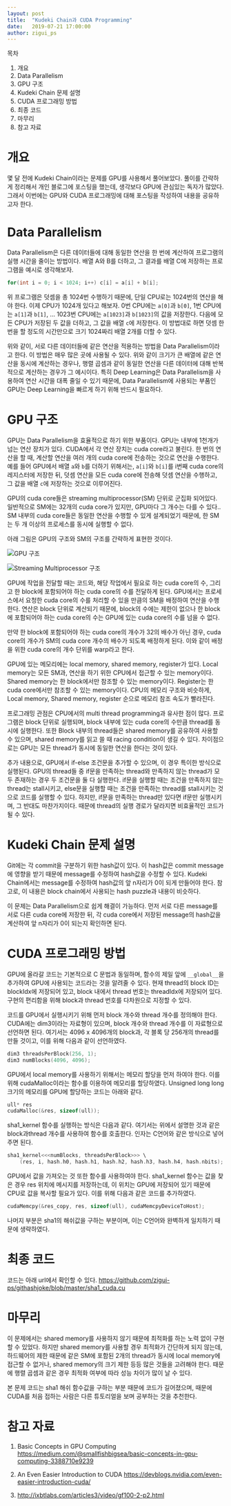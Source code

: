 ```yaml
---
layout: post
title:  "Kudeki Chain과 CUDA Programming"
date:   2019-07-21 17:00:00
author: zigui_ps
---
```



목차

1. 개요
2. Data Parallelism
3. GPU 구조
4. Kudeki Chain 문제 설명
5. CUDA 프로그래밍 방법
6. 최종 코드
7. 마무리
8. 참고 자료

# 개요

 몇 달 전에 Kudeki Chain이라는 문제를 GPU를 사용해서 풀어보았다. 풀이를 간략하게 정리해서 개인 블로그에 포스팅을 했는데, 생각보다 GPU에 관심있는 독자가 많았다. 그래서 이번에는 GPU와 CUDA 프로그래밍에 대해 포스팅을 작성하여 내용을 공유하고자 한다.



# Data Parallelism

 Data Parallelism은 다른 데이터들에 대해 동일한 연산을 한 번에 계산하여 프로그램의 실행 시간을 줄이는 방법이다. 배열 A와 B를 더하고, 그 결과를 배열 C에 저장하는 프로그램을 예시로 생각해보자.


```C++
for(int i = 0; i < 1024; i++) c[i] = a[i] + b[i];
```

 위 프로그램은 덧셈을 총 1024번 수행하기 때문에, 단일 CPU로는 1024번의 연산을 해야 한다. 이제 CPU가 1024개 있다고 해보자. 0번 CPU에는 `a[0]`과 `b[0]`, 1번 CPU에는 `a[1]`과 `b[1]`, … 1023번 CPU에는 `a[1023]`과 `b[1023]`의 값을 저장한다. 다음에 모든 CPU가 저장된 두 값을 더하고, 그 값을 배열 `c`에 저장한다. 이 방법대로 하면 덧셈 한 번을 할 정도의 시간만으로 크기 1024짜리 배열 2개를 더할 수 있다.

 위와 같이, 서로 다른 데이터들에 같은 연산을 적용하는 방법을 Data Parallelism이라고 한다. 이 방법은 매우 많은 곳에 사용될 수 있다. 위와 같이 크기가 큰 배열에 같은 연산을 동시에 계산하는 경우나, 행렬 곱셈과 같이 동일한 연산을 다른 데이터에 대해 반복적으로 계산하는 경우가 그 예시이다. 특히 Deep Learning은 Data Parallelism을 사용하여 연산 시간을 대폭 줄일 수 있기 때문에, Data Parallelism에 사용되는 부품인 GPU는 Deep Learning을 빠르게 하기 위해 반드시 필요하다.




# GPU 구조

 GPU는 Data Parallelism을 효율적으로 하기 위한 부품이다. GPU는 내부에 1천개가 넘는 연산 장치가 있다. CUDA에서 각 연산 장치는 cuda core라고 불린다. 한 번의 연산을 할 때, 계산할 연산을 여러 개의 cuda core에 전송하는 것으로 연산을 수행한다. 예를 들어 GPU에서 배열 `a`와 `b`를 더하기 위해서는, `a[i]`와 `b[i]`를 i번째 cuda core의 레지스터에 저장한 뒤, 덧셈 연산을 모든 cuda core에 전송해 덧셈 연산을 수행하고, 그 값을 배열 `c`에 저장하는 것으로 이루어진다. 

 GPU의 cuda core들은 streaming multiprocessor(SM) 단위로 군집화 되어있다. 일반적으로 SM에는 32개의 cuda core가 있지만, GPU마다 그 개수는 다를 수 있다.. SM 내부의 cuda core들은 동일한 연산을 수행할 수 있게 설계되었기 때문에, 한 SM는 두 개 이상의 프로세스를 동시에 실행할 수 없다.

 아래 그림은 GPU의 구조와 SM의 구조를 간략하게 표현한 것이다.

![GPU 구조](/assets/images/KudekiChain/diag_gpc.png) 

![Streaming Multiprocessor 구조](/assets/images/KudekiChain/diag_sm.png)

 GPU에 작업을 전달할 때는 코드와, 해당 작업에서 필요로 하는 cuda core의 수, 그리고 한 block에 포함되어야 하는 cuda core의 수를 전달하게 된다. GPU에서는 프로세스에서 요청한 cuda core의 수를 처리할 수 있을 만큼의 SM을 배정하여 연산을 수행한다. 연산은 block 단위로 계산되기 때문에, block의 수에는 제한이 없으나 한 block에 포함되어야 하는 cuda core의 수는 GPU에 있는 cuda core의 수를 넘을 수 없다.

 만약 한 block에 포함되어야 하는 cuda core의 개수가 32의 배수가 아닌 경우, cuda core의 개수가 SM의 cuda core 개수의 배수가 되도록 배정하게 된다. 이와 같이 배정을 위한 cuda core의 개수 단위를 warp라고 한다. 

 GPU에 있는 메모리에는 local memory, shared memory, register가 있다. Local memory는 모든 SM과, 연산을 하기 위한 CPU에서 접근할 수 있는 memory이다. Shared memory는 한 block에서만 참조할 수 있는 memory이다. Register는 한 cuda core에서만 참조할 수 있는 memory이다. CPU의 메모리 구조와 비슷하게, Local memory, Shared memory, register 순으로 메모리 참조 속도가 빨라진다.

 프로그래밍 관점은 CPU에서의 multi thread programming과 유사한 점이 많다. 프로그램은 block 단위로 실행되며, block 내부에 있는 cuda core의 수만큼 thread를 동시에 실행한다. 또한 Block 내부의 thread들은 shared memory를 공유하여 사용할 수 있으며, shared memory를 읽고 쓸 때 racing condition이 생길 수 있다. 차이점으로는 GPU는 모든 thread가 동시에 동일한 연산을 한다는 것이 있다.

 추가 내용으로, GPU에서 if-else 조건문을 추가할 수 있으며, 이 경우 특이한 방식으로 실행된다. GPU의 thread들 중 if문을 만족하는 thread와 만족하지 않는 thread가 모두 존재하는 경우 두 조건문을 둘 다 실행한다. if문을 실행할 때는 조건을 만족하지 않는 thread는 stall시키고, else문을 실행할 때는 조건을 만족하는 thread를 stall시키는 것으로 코드를 실행할 수 있다. 하지만, if문을 만족하는 thread만 있다면 if문만 실행시키며, 그 반대도 마찬가지이다. 때문에 thread의 실행 경로가 달라지면 비효율적인 코드가 될 수 있다. 



# Kudeki Chain 문제 설명
 Git에는 각 commit을 구분하기 위한 hash값이 있다. 이 hash값은 commit message에 영향을 받기 때문에 message를 수정하여 hash값을 수정할 수 있다. Kudeki Chain에서는 message를 수정하여 hash값의 앞 n자리가 0이 되게 만들어야 한다. 참고로, 이 내용은 block chain에서 사용되는 hash puzzle과 내용이 비슷하다. 

 이 문제는 Data Parallelism으로 쉽게 해결이 가능하다. 먼저 서로 다른 message를 서로 다른 cuda core에 저장한 뒤, 각 cuda core에서 저장된 message의 hash값을 계산하여 앞 n자리가 0이 되는지 확인하면 된다.



# CUDA 프로그래밍 방법
 GPU에 올라갈 코드는 기본적으로 C 문법과 동일하며, 함수의 제일 앞에 `__global__`을 추가하여 GPU에 사용되는 코드라는 것을 알려줄 수 있다. 현재 thread의 block ID는 blockIdx에 저장되어 있고, block 내에서 thread 번호는 threadIdx에 저장되어 있다. 구현의 편리함을 위해 block과 thread 번호를 다차원으로 지정할 수 있다.

 코드를 GPU에서 실행시키기 위해 먼저 block 개수와 thread 개수를 정의해야 한다. CUDA에는 dim3이라는 자료형이 있으며, block 개수와 thread 개수를 이 자료형으로 선언하면 된다. 여기서는 4096 x 4096개의 block과, 각 블록 당 256개의 thread를 만들 것이고, 이를 위해 다음과 같이 선언하였다.

```C++
dim3 threadsPerBlock(256, 1);
dim3 numBlocks(4096, 4096);
```

 GPU에서 local memory를 사용하기 위해서는 메모리 할당을 먼저 하여야 한다. 이를 위해 cudaMalloc이라는 함수를 이용하여 메모리를 할당하였다. Unsigned long long 크기의 메모리를 GPU에 할당하는 코드는 아래와 같다.

```C++
ull* res
cudaMalloc(&res, sizeof(ull));
```

 sha1_kernel 함수를 실행하는 방식은 다음과 같다. 여기서는 위에서 설명한 것과 같은 block과thread 개수를 사용하여 함수를 호출한다. 인자는 C언어와 같은 방식으로 넣어주면 된다.

```c++
sha1_kernel<<<numBlocks, threadsPerBlock>>> \
    (res, i, hash.h0, hash.h1, hash.h2, hash.h3, hash.h4, hash.nbits);
```

 GPU에서 값을 가져오는 것 또한 함수를 사용하여야 한다. sha1_kernel 함수는 값을 찾은 경우 res 위치에 메시지를 저장하는데, 이 위치는 GPU에 저장되어 있기 때문에 CPU로 값을 복사할 필요가 있다. 이를 위해 다음과 같은 코드를 추가하였다.

```C++
cudaMemcpy(&res_copy, res, sizeof(ull), cudaMemcpyDeviceToHost);
```

 나머지 부분은 sha1의 해쉬값을 구하는 부분이며, 이는 C언어와 완벽하게 일치하기 때문에 생략하였다.



 # 최종 코드

 코드는 아래 url에서 확인할 수 있다.
 https://github.com/zigui-ps/githashjoke/blob/master/sha1_cuda.cu



# 마무리

 이 문제에서는 shared memory를 사용하지 않기 때문에 최적화를 하는 노력 없이 구현할 수 있었다. 하지만 shared memory를 사용할 경우 최적화가 간단하게 되지 않는데, 하드웨어의 제한 때문에 같은 SM에 포함된 2개의 thread가 동시에 local memory에 접근할 수 없거나, shared memory의 크기 제한 등등 많은 것들을 고려해야 한다. 때문에 행렬 곱셈과 같은 경우 최적화 여부에 따라 성능 차이가 많이 날 수 있다.

 본 문제 코드는 sha1 해쉬 함수값을 구하는 부분 때문에 코드가 길어졌으며, 때문에 CUDA를 처음 접하는 사람은 다른 튜토리얼을 보며 공부하는 것을 추천한다.



# 참고 자료 
1. Basic Concepts in GPU Computing
   https://medium.com/@smallfishbigsea/basic-concepts-in-gpu-computing-3388710e9239
2. An Even Easier Introduction to CUDA
   https://devblogs.nvidia.com/even-easier-introduction-cuda/

3. http://ixbtlabs.com/articles3/video/gf100-2-p2.html
